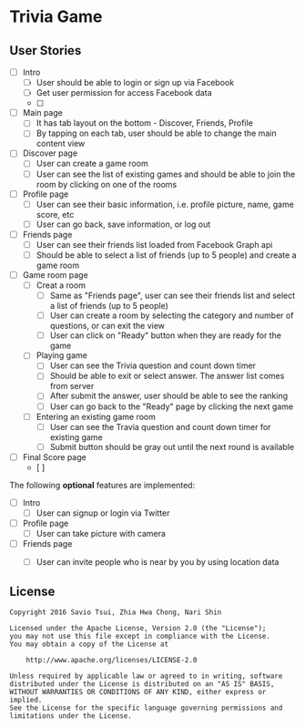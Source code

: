 # Trivia Game

## User Stories

- [ ] Intro
   - [ ] User should be able to login or sign up via Facebook
   - [ ] Get user permission for access Facebook data
   - [ ] 
- [ ] Main page
   - [ ] It has tab layout on the bottom - Discover, Friends, Profile
   - [ ] By tapping on each tab, user should be able to change the main content view
- [ ] Discover page
   - [ ] User can create a game room
   - [ ] User can see the list of existing games and should be able to join the room by clicking on one of the rooms
- [ ] Profile page
   - [ ] User can see their basic information, i.e. profile picture, name, game score, etc
   - [ ] User can go back, save information, or log out
- [ ] Friends page
   - [ ] User can see their friends list loaded from Facebook Graph api
   - [ ] Should be able to select a list of friends (up to 5 people) and create a game room
- [ ] Game room page
   - [ ] Creat a room
      - [ ] Same as "Friends page", user can see their friends list and select a list of friends (up to 5 people)
      - [ ] User can create a room by selecting the category and number of questions, or can exit the view
      - [ ] User can click on "Ready" button when they are ready for the game
   - [ ] Playing game
      - [ ] User can see the Trivia question and count down timer
      - [ ] Should be able to exit or select answer. The answer list comes from server
      - [ ] After submit the answer, user should be able to see the ranking
      - [ ] User can go back to the "Ready" page by clicking the next game
   - [ ] Entering an existing game room
      - [ ] User can see the Travia question and count down timer for existing game
      - [ ] Submit button should be gray out until the next round is available
- [ ] Final Score page
   - [ ] 

The following **optional** features are implemented:

- [ ] Intro
   - [ ] User can signup or login via Twitter
- [ ] Profile page
   - [ ] User can take picture with camera
- [ ] Friends page
   - [ ] User can invite people who is near by you by using location data


## License

    Copyright 2016 Savio Tsui, Zhia Hwa Chong, Nari Shin

    Licensed under the Apache License, Version 2.0 (the "License");
    you may not use this file except in compliance with the License.
    You may obtain a copy of the License at

        http://www.apache.org/licenses/LICENSE-2.0

    Unless required by applicable law or agreed to in writing, software
    distributed under the License is distributed on an "AS IS" BASIS,
    WITHOUT WARRANTIES OR CONDITIONS OF ANY KIND, either express or implied.
    See the License for the specific language governing permissions and
    limitations under the License.
